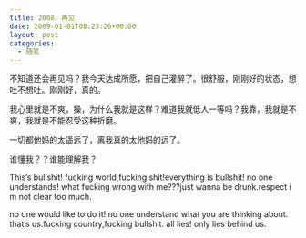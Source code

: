 ```yaml
---
title: 2008，再见
date: 2009-01-01T08:23:26+00:00
layout: post
categories:
  - 随笔
---
```

不知道还会再见吗？我今天达成所愿，把自己灌醉了。很舒服，刚刚好的状态，想吐不想吐。刚刚好，真的。

我心里就是不爽，操，为什么我就是这样？难道我就低人一等吗？我靠，我就是不爽，我就是不能忍受这种折磨。

一切都他妈的太遥远了，离我真的太他妈的远了。

谁懂我？？谁能理解我？

This’s bullshit! fucking world,fucking shit!everything is bullshit! no one understands! what fucking wrong with me???just wanna be drunk.respect i m not clear too much.

no one would like to do it! no one understand what you are thinking about. that’s us.fucking country,fucking bullshit. all lies! only lies behind us.